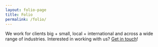 ```yaml
---
layout: folio-page
title: Folio
permalink: /folio/
---
```


We work for clients big + small, local + international and across a wide range of industries. Interested in working with us? [Get in touch](/working-with-us)!
